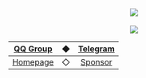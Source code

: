 <div align="center">

<h1>
  <img src="https://capsule-render.vercel.app/api?type=waving&color=timeGradient&height=200&section=footer&reversal=true&animation=twinkling&fontSize=70&fontAlignY=60&descAlignY=80&text=NB2Dev&desc=STUDENT_2333%27s%20NoneBot2%20%20Plugins%20Dev%20Group" />
</h1>

<img src="https://metrics.lecoq.io/lgc-NB2Dev?template=classic&languages=1&config.timezone=Asia%2FShanghai&config.padding=0%2C%200" />

| [QQ Group](https://jq.qq.com/?_wv=1027&k=wv5Irmqp) | ◆ | [Telegram](https://t.me/stu2333_home) |
| :-: | :-: | :-: |
| [Homepage](https://www.lgc2333.top/) | ◇ | [Sponsor](https://afdian.net/a/lgc2333) |

</div>
